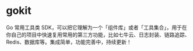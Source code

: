 # gokit
Go 常用工具类 SDK，可以把它理解为一个「组件库」或者「工具集合」，用于在你自己的项目中快速复用常用的第三方功能，比如七牛云、日志封装、链路追踪、Redis、数据库等。集成简单，功能完善中，持续更新！
